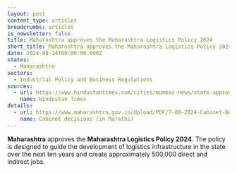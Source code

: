 ```yaml
---
layout: post
content_type: articles
breadcrumbs: articles
is_newsletter: false
title: Maharashtra approves the Maharashtra Logistics Policy 2024
short_title: Maharashtra approves the Maharashtra Logistics Policy 2024
date: 2024-08-14T00:00:00.000Z
states:
  - Maharashtra
sectors:
  - Industrial Policy and Business Regulations
sources:
  - url: https://www.hindustantimes.com/cities/mumbai-news/state-approves-logistics-policy-aimed-at-generating-30-573-crore-and-500-000-jobs-101723058260781.html
    name: Hindustan Times
details:
  - url: https://www.maharashtra.gov.in/Upload/PDF/7-08-2024-Cabinet-Decisions_Meeting-No-78.pdf
    name: Cabinet decisions (in Marathi)
---
```

**Maharashtra** approves the **Maharashtra Logistics Policy 2024**. The policy is designed to guide the development of logistics infrastructure in the state over the next ten years and create approximately 500,000 direct and indirect jobs.
